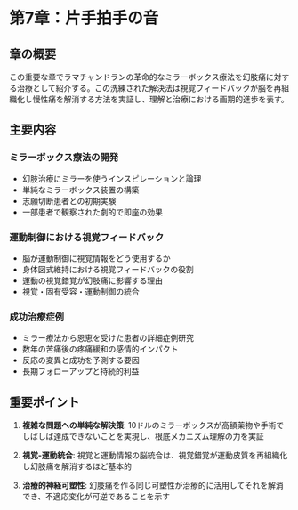 # 第7章：片手拍手の音

## 章の概要
この重要な章でラマチャンドランの革命的なミラーボックス療法を幻肢痛に対する治療として紹介する。この洗練された解決法は視覚フィードバックが脳を再組織化し慢性痛を解消する方法を実証し、理解と治療における画期的進歩を表す。

## 主要内容

### ミラーボックス療法の開発
- 幻肢治療にミラーを使うインスピレーションと論理
- 単純なミラーボックス装置の構築
- 志願切断患者との初期実験
- 一部患者で観察された劇的で即座の効果

### 運動制御における視覚フィードバック
- 脳が運動制御に視覚情報をどう使用するか
- 身体図式維持における視覚フィードバックの役割
- 運動の視覚錯覚が幻肢痛に影響する理由
- 視覚・固有受容・運動制御の統合

### 成功治療症例
- ミラー療法から恩恵を受けた患者の詳細症例研究
- 数年の苦痛後の疼痛緩和の感情的インパクト
- 反応の変異と成功を予測する要因
- 長期フォローアップと持続的利益

## 重要ポイント

1. **複雑な問題への単純な解決策**: 10ドルのミラーボックスが高額薬物や手術でしばしば達成できないことを実現し、根底メカニズム理解の力を実証

2. **視覚-運動統合**: 視覚と運動情報の脳統合は、視覚錯覚が運動皮質を再組織化し幻肢痛を解消するほど基本的

3. **治療的神経可塑性**: 幻肢痛を作る同じ可塑性が治療的に活用してそれを解消でき、不適応変化が可逆であることを示す